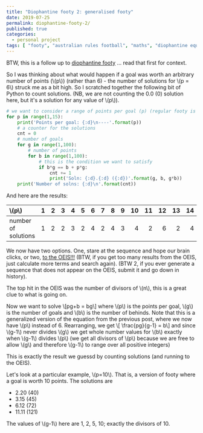 ```yaml
---
title: "Diophantine footy 2: generalised footy"
date: 2019-07-25
permalink: diophantine-footy-2/
published: true
categories:
  - personal project
tags: [ "footy", "australian rules football", "maths", "diophantine equations", ]
---
```


BTW, this is a follow up to [diophantine footy](https://smcateer.github.io/diophantine-footy/) ... read that first for context.

So I was thinking about what would happen if a goal was worth an arbitrary number of points (\\(p\\)) (rather than 6) - the number of solutions for \\(p = 6\\) struck me as a bit high. So I scratched together the following bit of Python to count solutions. (NB, we are not counting the 0.0 (0) solution here, but it's a solution for any value of \\(p\\)).

``` python
# we want to consider a range of points per goal (p) (regular footy is 6)
for p in range(1,15):
    print('Points per goal: {:d}\n----'.format(p))
    # a counter for the solutions
    cnt = 0
    # number of goals
    for g in range(1,100):
        # number of points
        for b in range(1,100):
            # this is the condition we want to satisfy
            if b*g == b + p*g:
                cnt += 1
                print('Soln: {:d}.{:d} ({:d})'.format(g, b, g*b))
    print('Number of solns: {:d}\n'.format(cnt))
```

And here are the results:

| \\(p\\)             | 1  | 2  | 3  | 4  | 5  | 6  | 7  | 8  | 9  | 10 | 11 | 12 | 13 | 14 |
| :---                |---:|---:|---:|---:|---:|---:|---:|---:|---:|---:|---:|---:|---:|---:|
| number of solutions | 1  | 2  | 2  | 3  | 2  | 4  | 2  | 4  | 3  | 4  | 2  | 6  | 2  | 4  |


We now have two options. One, stare at the sequence and hope our brain clicks, or two, [to the OEIS!!!][1] (BTW, if you get too many results from the OEIS, just calculate more terms and search again). (BTW 2, if you ever generate a sequence that does not appear on the OEIS, submit it and go down in history).

The top hit in the OEIS was the number of divisors of \\(n\\), this is a great clue to what is going on.

Now we want to solve
\\[pg+b = bg\\]
where \\(p\\) is the points per goal, \\(g\\) is the number of goals and \\(b\\) is the number of behinds. Note that this is a generalized version of the equation from the previous post, where we now have \\(p\\) instead of 6. Rearranging, we get
\\[ \frac{pg}{g-1} = b\\]
and since \\(g-1\\) never divides \\(g\\) we get whole number values for \\(b\\) exactly when \\(g-1\\) divides \\(p\\) (we get all divisors of \\(p\\) because we are free to allow \\(g\\) and therefore \\(g-1\\) to range over all positive integers)

This is exactly the result we guessd by counting solutions (and running to the OEIS).

Let's look at a particular example, \\(p=10\\). That is, a version of footy where a goal is worth 10 points. The solutions are
* 2.20 (40)
* 3.15 (45)
* 6.12 (72)
* 11.11 (121)

The values of \\(g-1\\) here are 1, 2, 5, 10; exactly the divisors of 10.

[1]: https://oeis.org/search?q=1%2C+2%2C+2%2C+3%2C+2%2C+4%2C+2%2C+4%2C+3%2C+4%2C+2%2C+6%2C+2%2C+4&language=english&go=Search
